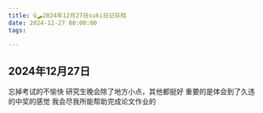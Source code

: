 ```yaml
---
title: G🛹2024年12月27日suki日记存档
date: 2024-12-27 00:00:00
tags:

---
```


## 2024年12月27日

忘掉考试的不愉快
研究生晚会除了地方小点，其他都挺好
重要的是体会到了久违的中奖的感觉
我会尽我所能帮助完成论文作业的
